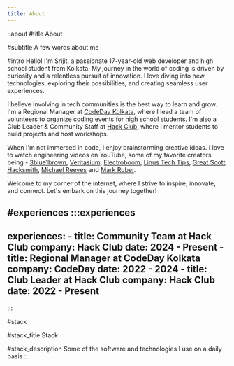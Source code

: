 ```yaml
---
title: About
---
```


::about
#title
About

#subtitle
A few words about me

#intro
Hello! I'm Srijit, a passionate 17-year-old web developer and high school student from Kolkata. My journey in the world of coding is driven by curiosity and a relentless pursuit of innovation. I love diving into new technologies, exploring their possibilities, and creating seamless user experiences.

I believe involving in tech communities is the best way to learn and grow. I'm a Regional Manager at [CodeDay Kolkata](https://codeday.org/kolkata), where I lead a team of volunteers to organize coding events for high school students. I'm also a Club Leader & Community Staff at [Hack Club](https://hackclub.com), where I mentor students to build projects and host workshops.

When I'm not immersed in code, I enjoy brainstorming creative ideas. I love to watch engineering videos on YouTube, some of my favorite creators being - [3blue1brown](https://www.youtube.com/@3blue1brown), [Veritasium](https://www.youtube.com/@veritasium), [Electroboom](https://www.youtube.com/@ElectroBOOM), [Linus Tech Tips](https://www.youtube.com/@LinusTechTips), [Great Scott](https://www.youtube.com/@greatscottlab), [Hacksmith](https://www.youtube.com/@hacksmith), [Michael Reeves](https://www.youtube.com/@MichaelReeves) and [Mark Rober](https://www.youtube.com/@MarkRober).

Welcome to my corner of the internet, where I strive to inspire, innovate, and connect. Let's embark on this journey together!

#experiences
  :::experiences
  ---
  experiences:
    - title: Community Team at Hack Club
      company: Hack Club
      date: 2024 - Present
    - title: Regional Manager at CodeDay Kolkata
      company: CodeDay
      date: 2022 - 2024
    - title: Club Leader at Hack Club
      company: Hack Club
      date: 2022 - Present
  ---
  :::

#stack

#stack_title
Stack

#stack_description
Some of the software and technologies I use on a daily basis
::
